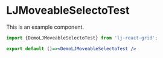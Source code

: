# LJMoveableSelectoTest

This is an example component.


``` jsx
import {DemoLJMoveableSelectoTest} from 'lj-react-grid';

export default ()=><DemoLJMoveableSelectoTest />
```

